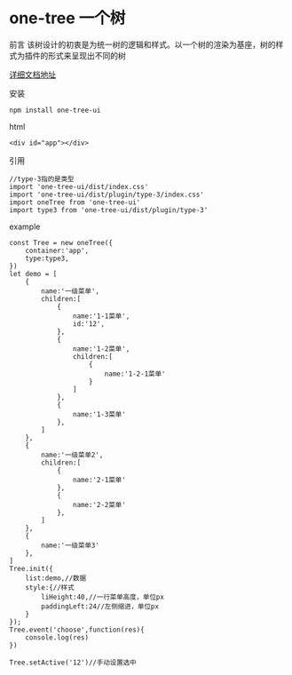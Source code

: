 # one-tree 一个树

前言
该树设计的初衷是为统一树的逻辑和样式。以一个树的渲染为基座，树的样式为插件的形式来呈现出不同的树

<a href="http://www.one-ui.com/page/introduce" target="_blank">详细文档地址</a>
 
安装

`npm install one-tree-ui`

html

```
<div id="app"></div>
```

引用

```
//type-3指的是类型
import 'one-tree-ui/dist/index.css' 
import 'one-tree-ui/dist/plugin/type-3/index.css'
import oneTree from 'one-tree-ui' 
import type3 from 'one-tree-ui/dist/plugin/type-3'
```


example

``` 
const Tree = new oneTree({
    container:'app',
    type:type3,
})
let demo = [
    {
        name:'一级菜单',
        children:[
            {
                name:'1-1菜单',
                id:'12',
            },
            {
                name:'1-2菜单',
                children:[
                    {
                        name:'1-2-1菜单'
                    }
                ]
            },
            {
                name:'1-3菜单'
            },
        ]
    },
    {
        name:'一级菜单2',
        children:[
            {
                name:'2-1菜单'
            },
            {
                name:'2-2菜单'
            },
        ]
    },
    {
        name:'一级菜单3'
    },
]
Tree.init({
    list:demo,//数据
    style:{//样式
        liHeight:40,//一行菜单高度，单位px
        paddingLeft:24//左侧缩进，单位px
    }
});
Tree.event('choose',function(res){
    console.log(res)
})

Tree.setActive('12')//手动设置选中
```


